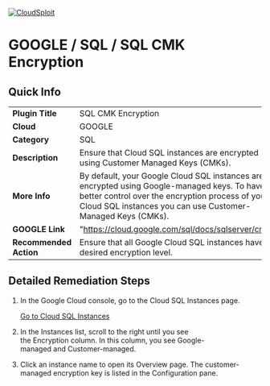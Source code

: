 [![CloudSploit](https://cloudsploit.com/img/logo-new-big-text-100.png "CloudSploit")](https://cloudsploit.com)

# GOOGLE / SQL / SQL CMK Encryption

## Quick Info

| | |
|-|-|
| **Plugin Title** | SQL CMK Encryption |
| **Cloud** | GOOGLE |
| **Category** | SQL |
| **Description** | Ensure that Cloud SQL instances are encrypted using Customer Managed Keys (CMKs). |
| **More Info** | By default, your Google Cloud SQL instances are encrypted using Google-managed keys. To have a better control over the encryption process of your Cloud SQL instances you can use Customer-Managed Keys (CMKs). |
| **GOOGLE Link** | "https://cloud.google.com/sql/docs/sqlserver/cmek" |
| **Recommended Action** | Ensure that all Google Cloud SQL instances have desired encryption level.|

## Detailed Remediation Steps
1.  In the Google Cloud console, go to the Cloud SQL Instances page.

    [Go to Cloud SQL Instances](https://console.cloud.google.com/sql)

2.  In the Instances list, scroll to the right until you see the Encryption column. In this column, you see Google-managed and Customer-managed.
3.  Click an instance name to open its Overview page. The customer-managed encryption key is listed in the Configuration pane.
